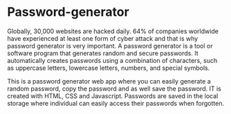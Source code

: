# Password-generator

Globally, 30,000 websites are hacked daily. 64% of companies worldwide have experienced at least one 
form of cyber attack and that is why password generator is very important.
A password generator is a tool or software program that generates random and secure passwords.
It automatically creates passwords using a combination of characters, 
such as uppercase letters, lowercase letters, numbers, and special symbols.

This is a password generator web app where you can easily generate a random password, copy the 
password and as well save the password. 
IT is created with HTML, CSS and Javascript. Passwords are saved in the local storage where 
individual can easily access their passwords when forgotten.




